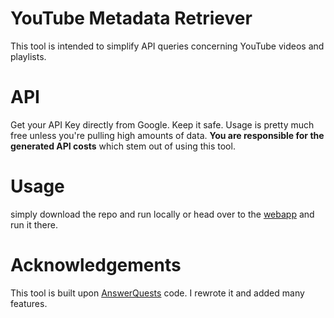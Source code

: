 # YouTube Metadata Retriever

This tool is intended to simplify API queries concerning YouTube videos and playlists.

# API

Get your API Key directly from Google. Keep it safe. Usage is pretty much free unless you're pulling high amounts of data. **You are responsible for the generated API costs** which stem out of using this tool.

# Usage

simply download the repo and run locally or head over to the [webapp](youtube-metadata.netlify.app) and run it  there.

# Acknowledgements

This tool is built upon [AnswerQuests](https://github.com/answerquest/answerquest.github.io) code. I rewrote it and added many features.
